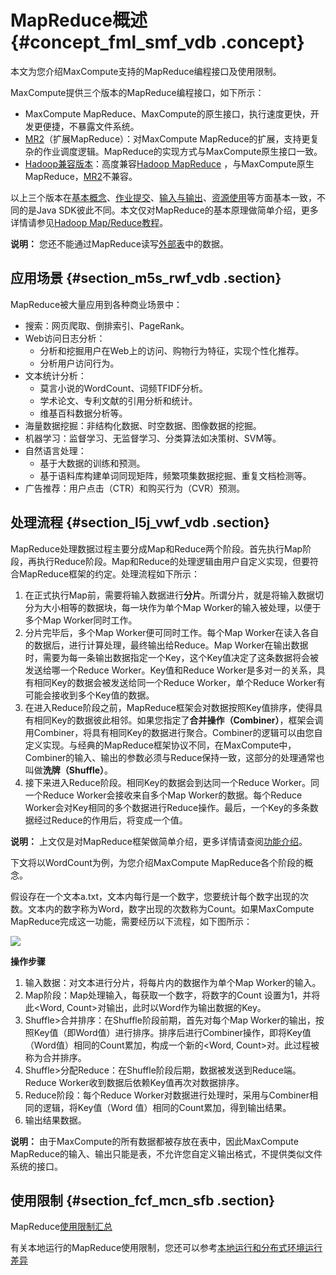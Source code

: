 # MapReduce概述 {#concept_fml_smf_vdb .concept}

本文为您介绍MaxCompute支持的MapReduce编程接口及使用限制。

MaxCompute提供三个版本的MapReduce编程接口，如下所示：

-   MaxCompute MapReduce、MaxCompute的原生接口，执行速度更快，开发更便捷，不暴露文件系统。
-   [MR2](intl.zh-CN/用户指南/MapReduce/概要/扩展MapReduce.md)（扩展MapReduce）：对MaxCompute MapReduce的扩展，支持更复杂的作业调度逻辑。MapReduce的实现方式与MaxCompute原生接口一致。
-   [Hadoop兼容版本](intl.zh-CN/用户指南/MapReduce/概要/开源兼容MapReduce.md)：高度兼容[Hadoop MapReduce](http://hadoop.apache.org/docs/r1.0.4/cn/mapred_tutorial.html) ，与MaxCompute原生MapReduce，[MR2](intl.zh-CN/用户指南/MapReduce/概要/扩展MapReduce.md)不兼容。

以上三个版本在[基本概念](intl.zh-CN/用户指南/MapReduce/功能介绍/基本概念.md)、[作业提交](intl.zh-CN/用户指南/MapReduce/功能介绍/作业提交.md)、[输入与输出](intl.zh-CN/用户指南/MapReduce/功能介绍/输入与输出.md)、[资源使用](intl.zh-CN/用户指南/MapReduce/功能介绍/资源使用.md)等方面基本一致，不同的是Java SDK彼此不同。本文仅对MapReduce的基本原理做简单介绍，更多详情请参见[Hadoop Map/Reduce教程](http://hadoop.apache.org/docs/r1.0.4/cn/mapred_tutorial.html)。

**说明：** 您还不能通过MapReduce读写[外部表](intl.zh-CN/用户指南/外部表/访问OSS非结构化数据.md#)中的数据。

## 应用场景 {#section_m5s_rwf_vdb .section}

MapReduce被大量应用到各种商业场景中：

-   搜索：网页爬取、倒排索引、PageRank。
-   Web访问日志分析：
    -   分析和挖掘用户在Web上的访问、购物行为特征，实现个性化推荐。
    -   分析用户访问行为。
-   文本统计分析：
    -   莫言小说的WordCount、词频TFIDF分析。
    -   学术论文、专利文献的引用分析和统计。
    -   维基百科数据分析等。
-   海量数据挖掘：非结构化数据、时空数据、图像数据的挖掘。
-   机器学习：监督学习、无监督学习、分类算法如决策树、SVM等。
-   自然语言处理：
    -   基于大数据的训练和预测。
    -   基于语料库构建单词同现矩阵，频繁项集数据挖掘、重复文档检测等。
-   广告推荐：用户点击（CTR）和购买行为（CVR）预测。

## 处理流程 {#section_l5j_vwf_vdb .section}

MapReduce处理数据过程主要分成Map和Reduce两个阶段。首先执行Map阶段，再执行Reduce阶段。Map和Reduce的处理逻辑由用户自定义实现，但要符合MapReduce框架的约定。处理流程如下所示：

1.  在正式执行Map前，需要将输入数据进行**分片**。所谓分片，就是将输入数据切分为大小相等的数据块，每一块作为单个Map Worker的输入被处理，以便于多个Map Worker同时工作。
2.  分片完毕后，多个Map Worker便可同时工作。每个Map Worker在读入各自的数据后，进行计算处理，最终输出给Reduce。Map Worker在输出数据时，需要为每一条输出数据指定一个Key，这个Key值决定了这条数据将会被发送给哪一个Reduce Worker。Key值和Reduce Worker是多对一的关系，具有相同Key的数据会被发送给同一个Reduce Worker，单个Reduce Worker有可能会接收到多个Key值的数据。
3.  在进入Reduce阶段之前，MapReduce框架会对数据按照Key值排序，使得具有相同Key的数据彼此相邻。如果您指定了**合并操作（Combiner）**，框架会调用Combiner，将具有相同Key的数据进行聚合。Combiner的逻辑可以由您自定义实现。与经典的MapReduce框架协议不同，在MaxCompute中，Combiner的输入、输出的参数必须与Reduce保持一致，这部分的处理通常也叫做**洗牌（Shuffle）**。
4.  接下来进入Reduce阶段。相同Key的数据会到达同一个Reduce Worker。同一个Reduce Worker会接收来自多个Map Worker的数据。每个Reduce Worker会对Key相同的多个数据进行Reduce操作。最后，一个Key的多条数据经过Reduce的作用后，将变成一个值。

**说明：** 上文仅是对MapReduce框架做简单介绍，更多详情请查阅[功能介绍](intl.zh-CN/用户指南/MapReduce/功能介绍/基本概念.md#)。

下文将以WordCount为例，为您介绍MaxCompute MapReduce各个阶段的概念。

假设存在一个文本a.txt，文本内每行是一个数字，您要统计每个数字出现的次数。文本内的数字称为Word，数字出现的次数称为Count。如果MaxCompute MapReduce完成这一功能，需要经历以下流程，如下图所示：

![](http://static-aliyun-doc.oss-cn-hangzhou.aliyuncs.com/assets/img/12013/15446004101922_zh-CN.jpg)

**操作步骤**

1.  输入数据：对文本进行分片，将每片内的数据作为单个Map Worker的输入。
2.  Map阶段：Map处理输入，每获取一个数字，将数字的Count 设置为1，并将此<Word, Count\>对输出，此时以Word作为输出数据的Key。
3.  Shuffle\>合并排序：在Shuffle阶段前期，首先对每个Map Worker的输出，按照Key值（即Word值）进行排序。排序后进行Combiner操作，即将Key值（Word值）相同的Count累加，构成一个新的<Word, Count\>对。此过程被称为合并排序。
4.  Shuffle\>分配Reduce：在Shuffle阶段后期，数据被发送到Reduce端。Reduce Worker收到数据后依赖Key值再次对数据排序。
5.  Reduce阶段：每个Reduce Worker对数据进行处理时，采用与Combiner相同的逻辑，将Key值（Word 值）相同的Count累加，得到输出结果。
6.  输出结果数据。

**说明：** 由于MaxCompute的所有数据都被存放在表中，因此MaxCompute MapReduce的输入、输出只能是表，不允许您自定义输出格式，不提供类似文件系统的接口。

## 使用限制 {#section_fcf_mcn_sfb .section}

MapReduce[使用限制汇总](intl.zh-CN/用户指南/MapReduce/MR限制项汇总.md#)

有关本地运行的MapReduce使用限制，您还可以参考[本地运行和分布式环境运行差异](intl.zh-CN/用户指南/MapReduce/功能介绍/本地运行.md#section_k3l_t3g_vdb)

